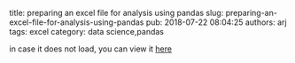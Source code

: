 title: preparing an excel file for analysis using pandas
slug: preparing-an-excel-file-for-analysis-using-pandas
pub: 2018-07-22 08:04:25
authors: arj
tags: excel
category: data science,pandas

in case it does not load, you can view it [here](https://github.com/Abdur-rahmaanJ/data-sci-mach-learn-deep-learn/blob/master/preparing_excel_pandas.ipynb)
﻿﻿
